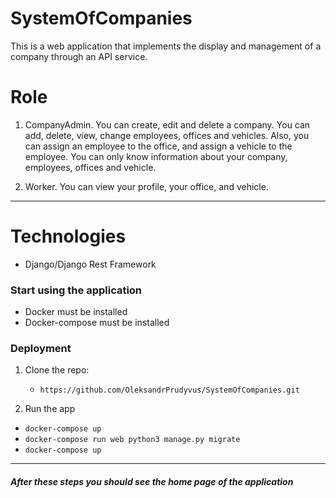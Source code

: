 # SystemOfCompanies

This is a web application that implements the display and management of a company through an API service.
# Role
1. CompanyAdmin. You can create, edit and delete a company. You can add, delete, view, change employees, offices and vehicles. Also, you can assign an employee to the office, and assign a vehicle to the employee. You can only know information about your company,  employees, offices and vehicle.

2. Worker. You can view your profile, your office, and vehicle.

***
# Technologies
 * Django/Django Rest Framework

### Start using the application
  * Docker must be installed
  * Docker-compose must be installed
### Deployment

1. Clone the repo: 
   
   * `https://github.com/OleksandrPrudyvus/SystemOfCompanies.git`

2. Run the app
  
  * `docker-compose up`
  * `docker-compose run web python3 manage.py migrate`
  * `docker-compose up`
  
***
##### After these steps you should see the home page of the application
